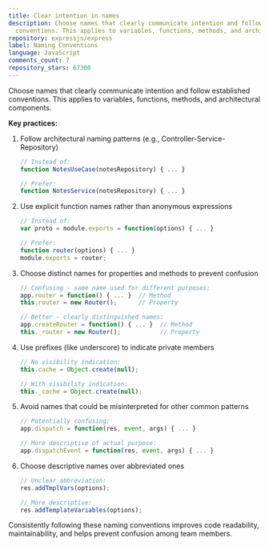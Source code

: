 ```yaml
---
title: Clear intention in names
description: Choose names that clearly communicate intention and follow established
  conventions. This applies to variables, functions, methods, and architectural components.
repository: expressjs/express
label: Naming Conventions
language: JavaScript
comments_count: 7
repository_stars: 67300
---
```


Choose names that clearly communicate intention and follow established conventions. This applies to variables, functions, methods, and architectural components.

**Key practices:**

1. Follow architectural naming patterns (e.g., Controller-Service-Repository)
   ```javascript
   // Instead of:
   function NotesUseCase(notesRepository) { ... }
   
   // Prefer:
   function NotesService(notesRepository) { ... }
   ```

2. Use explicit function names rather than anonymous expressions
   ```javascript
   // Instead of:
   var proto = module.exports = function(options) { ... }
   
   // Prefer:
   function router(options) { ... }
   module.exports = router;
   ```

3. Choose distinct names for properties and methods to prevent confusion
   ```javascript
   // Confusing - same name used for different purposes:
   app.router = function() { ... }  // Method
   this.router = new Router();      // Property
   
   // Better - clearly distinguished names:
   app.createRouter = function() { ... }  // Method
   this._router = new Router();           // Property
   ```

4. Use prefixes (like underscore) to indicate private members
   ```javascript
   // No visibility indication:
   this.cache = Object.create(null);
   
   // With visibility indication:
   this._cache = Object.create(null);
   ```

5. Avoid names that could be misinterpreted for other common patterns
   ```javascript
   // Potentially confusing:
   app.dispatch = function(res, event, args) { ... }
   
   // More descriptive of actual purpose:
   app.dispatchEvent = function(res, event, args) { ... }
   ```

6. Choose descriptive names over abbreviated ones
   ```javascript
   // Unclear abbreviation:
   res.addTmplVars(options);
   
   // More descriptive:
   res.addTemplateVariables(options);
   ```

Consistently following these naming conventions improves code readability, maintainability, and helps prevent confusion among team members.